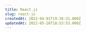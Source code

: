 ```yaml
---
title: React.js
slug: react-js
createdAt: 2022-04-01T19:38:31.000Z
updatedAt: 2022-05-26T18:53:53.000Z
---
```

